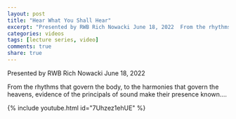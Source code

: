 ```yaml
---
layout: post
title: "Hear What You Shall Hear"
excerpt: "Presented by RWB Rich Nowacki June 18, 2022  From the rhythms that govern the body, to the harmonies that govern the heavens, evidence of the principals of sound make their presence known...."
categories: videos
tags: [lecture series, video]
comments: true
share: true
---
```


Presented by RWB Rich Nowacki
June 18, 2022

From the rhythms that govern the body, to the harmonies that govern the heavens, evidence of the principals of sound make their presence known....

{% include youtube.html id="7Uhzez1ehUE" %}

